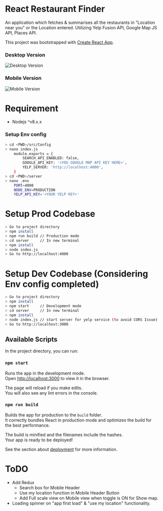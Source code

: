 # React Restaurant Finder

An application which fetches & summarises all the restaurants in "Location near you" or the Location entered. Utilizing Yelp Fusion API, Google Map JS API, Places API.

This project was bootstrapped with [Create React App](https://github.com/facebook/create-react-app).

### Desktop Version
![Desktop Version](https://user-images.githubusercontent.com/13572684/64541229-25ace900-d33f-11e9-89ec-514da77dbfee.png)


### Mobile Version
![Mobile Version](https://user-images.githubusercontent.com/13572684/64541209-1e85db00-d33f-11e9-8996-b6fa1707e9ab.png)

# Requirement

- Nodejs ^v8.x.x

### Setup Env config

```bash
> cd <PWD>/src/Config
> nano index.js
    module.exports = {
        SEARCH_API_ENABLED: false,
        GOOGLE_API_KEY: '<YOU GOOGLE MAP API KEY HERE>',
        YELP_SERVER: 'http://localhost:4000',
    }
> cd <PWD>/server
> nano .env
    PORT=4000
    NODE_ENV=PRODUCTION
    YELP_API_KEY='<YOUR YELP KEY>'
```

# Setup Prod Codebase

```bash
> Go to project directory
> npm install
> npm run build // Production mode
> cd server     // In new terminal
> npm install
> node index.js
> Go to http://localhost:4000
```

# Setup Dev Codebase (Considering Env config completed)

```bash
> Go to project directory
> npm install
> npm start     // Development mode
> cd server     // In new terminal
> npm install
> node index.js // start server for yelp service (to avoid CORS Issue)
> Go to http://localhost:3000
```

## Available Scripts

In the project directory, you can run:

### `npm start`

Runs the app in the development mode.<br>
Open [http://localhost:3000](http://localhost:3000) to view it in the browser.

The page will reload if you make edits.<br>
You will also see any lint errors in the console.

### `npm run build`

Builds the app for production to the `build` folder.<br>
It correctly bundles React in production mode and optimizes the build for the best performance.

The build is minified and the filenames include the hashes.<br>
Your app is ready to be deployed!

See the section about [deployment](https://facebook.github.io/create-react-app/docs/deployment) for more information.

# ToDO
- Add Redux
	- Search box for Mobile Header
	- Use my location function in Mobile Header Button
	- Add Full scale view on Mobile view when toggle is ON for Show map.
- Loading spinner on "app first load" & "use my location" functionality.